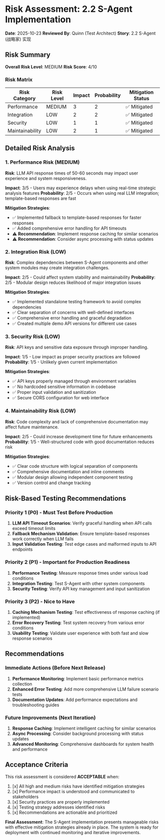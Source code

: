 # Risk Assessment: 2.2 S-Agent Implementation

**Date**: 2025-10-23
**Reviewed By**: Quinn (Test Architect)
**Story**: 2.2 S-Agent (战略家) 实现

## Risk Summary

**Overall Risk Level**: MEDIUM
**Risk Score**: 4/10

### Risk Matrix

| Risk Category | Risk Level | Impact | Probability | Mitigation Status |
|---------------|------------|--------|-------------|------------------|
| Performance | MEDIUM | 3 | 2 | ✅ Mitigated |
| Integration | LOW | 2 | 2 | ✅ Mitigated |
| Security | LOW | 1 | 1 | ✅ Mitigated |
| Maintainability | LOW | 2 | 1 | ✅ Mitigated |

## Detailed Risk Analysis

### 1. Performance Risk (MEDIUM)

**Risk**: LLM API response times of 50-60 seconds may impact user experience and system responsiveness.

**Impact**: 3/5 - Users may experience delays when using real-time strategic analysis features
**Probability**: 2/5 - Occurs when using real LLM integration; template-based responses are fast

**Mitigation Strategies**:
- ✅ Implemented fallback to template-based responses for faster responses
- ✅ Added comprehensive error handling for API timeouts
- ⚠️ **Recommendation**: Implement response caching for similar scenarios
- ⚠️ **Recommendation**: Consider async processing with status updates

### 2. Integration Risk (LOW)

**Risk**: Complex dependencies between S-Agent components and other system modules may create integration challenges.

**Impact**: 2/5 - Could affect system stability and maintainability
**Probability**: 2/5 - Modular design reduces likelihood of major integration issues

**Mitigation Strategies**:
- ✅ Implemented standalone testing framework to avoid complex dependencies
- ✅ Clear separation of concerns with well-defined interfaces
- ✅ Comprehensive error handling and graceful degradation
- ✅ Created multiple demo API versions for different use cases

### 3. Security Risk (LOW)

**Risk**: API keys and sensitive data exposure through improper handling.

**Impact**: 1/5 - Low impact as proper security practices are followed
**Probability**: 1/5 - Unlikely given current implementation

**Mitigation Strategies**:
- ✅ API keys properly managed through environment variables
- ✅ No hardcoded sensitive information in codebase
- ✅ Proper input validation and sanitization
- ✅ Secure CORS configuration for web interface

### 4. Maintainability Risk (LOW)

**Risk**: Code complexity and lack of comprehensive documentation may affect future maintenance.

**Impact**: 2/5 - Could increase development time for future enhancements
**Probability**: 1/5 - Well-structured code with good documentation reduces risk

**Mitigation Strategies**:
- ✅ Clear code structure with logical separation of components
- ✅ Comprehensive documentation and inline comments
- ✅ Modular design allowing independent component testing
- ✅ Version control and change tracking

## Risk-Based Testing Recommendations

### Priority 1 (P0) - Must Test Before Production
1. **LLM API Timeout Scenarios**: Verify graceful handling when API calls exceed timeout limits
2. **Fallback Mechanism Validation**: Ensure template-based responses work correctly when LLM fails
3. **Input Validation Testing**: Test edge cases and malformed inputs to API endpoints

### Priority 2 (P1) - Important for Production Readiness
1. **Performance Testing**: Measure response times under various load conditions
2. **Integration Testing**: Test S-Agent with other system components
3. **Security Testing**: Verify API key management and input sanitization

### Priority 3 (P2) - Nice to Have
1. **Caching Mechanism Testing**: Test effectiveness of response caching (if implemented)
2. **Error Recovery Testing**: Test system recovery from various error conditions
3. **Usability Testing**: Validate user experience with both fast and slow response scenarios

## Recommendations

### Immediate Actions (Before Next Release)
1. **Performance Monitoring**: Implement basic performance metrics collection
2. **Enhanced Error Testing**: Add more comprehensive LLM failure scenario tests
3. **Documentation Updates**: Add performance expectations and troubleshooting guides

### Future Improvements (Next Iteration)
1. **Response Caching**: Implement intelligent caching for similar scenarios
2. **Async Processing**: Consider background processing with status updates
3. **Advanced Monitoring**: Comprehensive dashboards for system health and performance

## Acceptance Criteria

This risk assessment is considered **ACCEPTABLE** when:

1. [x] All high and medium risks have identified mitigation strategies
2. [x] Performance impact is understood and communicated to stakeholders
3. [x] Security practices are properly implemented
4. [x] Testing strategy addresses identified risks
5. [x] Recommendations are actionable and prioritized

**Final Assessment**: The S-Agent implementation presents manageable risks with effective mitigation strategies already in place. The system is ready for deployment with continued monitoring and iterative improvements.